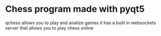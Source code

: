 # Chess program made with pyqt5

qchess allows you to play and analize games
it has a built in websockets server that allows you to play chess online

